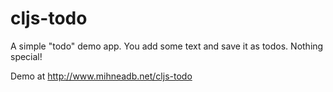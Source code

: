 # cljs-todo

A simple "todo" demo app. You add some text and save it as todos. Nothing
special!

Demo at http://www.mihneadb.net/cljs-todo

